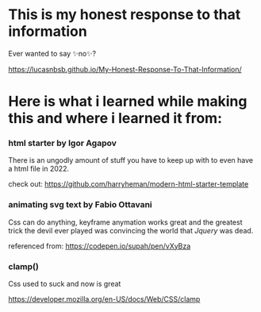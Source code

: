 # This is my honest response to that information

Ever wanted to say ✨no✨?

https://lucasnbsb.github.io/My-Honest-Response-To-That-Information/

# Here is what i learned while making this and where i learned it from:

### **html starter by Igor Agapov**

There is an ungodly amount of stuff you have to keep up with to even have a html file in 2022.

check out:
https://github.com/harryheman/modern-html-starter-template

### **animating svg text by Fabio Ottavani**

Css can do anything, keyframe anymation works great and the greatest trick the devil ever played was convincing the world that *Jquery* was dead.

referenced from:
https://codepen.io/supah/pen/vXyBza

### **clamp()**
Css used to suck and now is great

https://developer.mozilla.org/en-US/docs/Web/CSS/clamp
